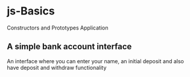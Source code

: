 # js-Basics
Constructors and Prototypes Application
## A simple bank account interface
An interface where you can enter your name, an initial deposit and also have
deposit and withdraw functionality

